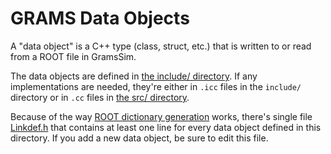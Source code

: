 # GRAMS Data Objects

A "data object" is a C++ type (class, struct, etc.) that is written to
or read from a ROOT file in GramsSim. 

The data objects are defined in [the include/
directory](./include). If any implementations are needed, they're
either in `.icc` files in the `include/` directory or in `.cc` files
in [the src/ directory](./src).

Because of the way [ROOT dictionary
generation](https://root.cern/manual/io_custom_classes/) works,
there's single file [Linkdef.h](./include/Linkdef.h) that contains at
least one line for every data object defined in this directory. If you
add a new data object, be sure to edit this file.



